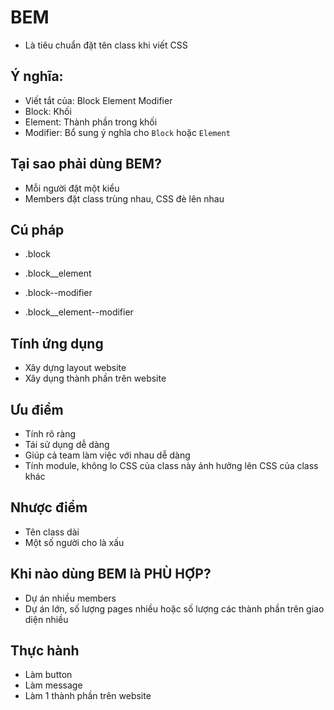 # BEM
- Là tiêu chuẩn đặt tên class khi viết CSS

## Ý nghĩa:
- Viết tắt của: Block Element Modifier
- Block: Khối
- Element: Thành phần trong khối
- Modifier: Bổ sung ý nghĩa cho `Block` hoặc `Element`

## Tại sao phải dùng BEM?
- Mỗi người đặt một kiểu
- Members đặt class trùng nhau, CSS đè lên nhau

## Cú pháp
- .block
- .block__element

- .block--modifier
- .block__element--modifier

## Tính ứng dụng
- Xây dựng layout website
- Xây dụng thành phần trên website

## Ưu điểm
- Tính rõ ràng
- Tái sử dụng dễ dàng
- Giúp cả team làm việc với nhau dễ dàng
- Tính module, không lo CSS của class này ảnh hưởng lên CSS của class khác

## Nhược điểm
- Tên class dài
- Một số người cho là xấu

## Khi nào dùng BEM là PHÙ HỢP?
- Dự án nhiều members
- Dự án lớn, số lượng pages nhiều hoặc số lượng các thành phần trên giao diện nhiều

## Thực hành
- Làm button
- Làm message
- Làm 1 thành phần trên website